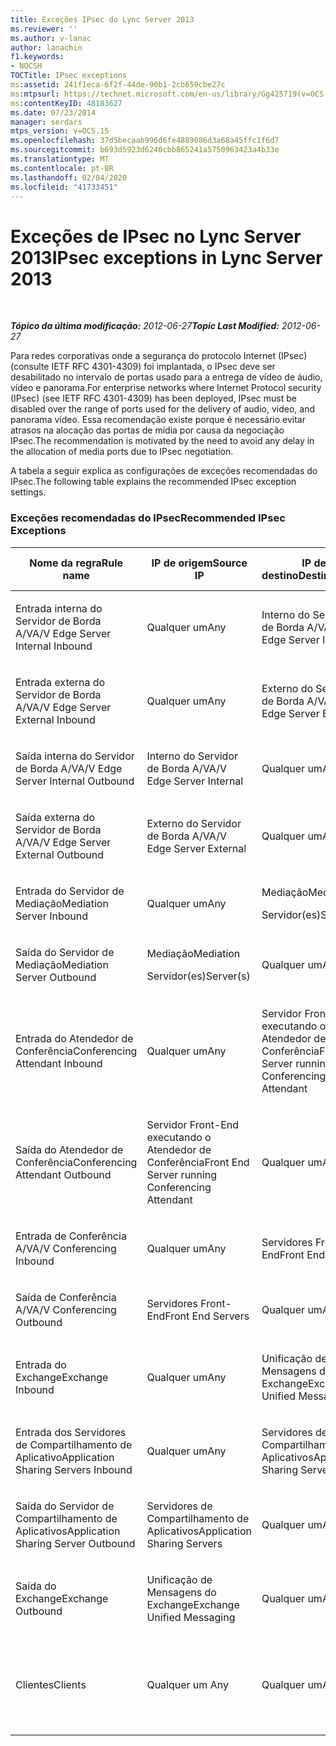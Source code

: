 ```yaml
---
title: Exceções IPsec do Lync Server 2013
ms.reviewer: ''
ms.author: v-lanac
author: lanachin
f1.keywords:
- NOCSH
TOCTitle: IPsec exceptions
ms:assetid: 241f1eca-6f2f-44de-90b1-2cb659cbe27c
ms:mtpsurl: https://technet.microsoft.com/en-us/library/Gg425719(v=OCS.15)
ms:contentKeyID: 48183627
ms.date: 07/23/2014
manager: serdars
mtps_version: v=OCS.15
ms.openlocfilehash: 37d5becaab996d6fe4889086d3a68a45ffc1f6d7
ms.sourcegitcommit: b693d5923d6240cbb865241a5750963423a4b33e
ms.translationtype: MT
ms.contentlocale: pt-BR
ms.lasthandoff: 02/04/2020
ms.locfileid: "41733451"
---
```

<div data-xmlns="http://www.w3.org/1999/xhtml">

<div class="topic" data-xmlns="http://www.w3.org/1999/xhtml" data-msxsl="urn:schemas-microsoft-com:xslt" data-cs="http://msdn.microsoft.com/en-us/">

<div data-asp="http://msdn2.microsoft.com/asp">

# <a name="ipsec-exceptions-in-lync-server-2013"></a><span data-ttu-id="0ab69-102">Exceções de IPsec no Lync Server 2013</span><span class="sxs-lookup"><span data-stu-id="0ab69-102">IPsec exceptions in Lync Server 2013</span></span>

</div>

<div id="mainSection">

<div id="mainBody">

<span> </span>

<span data-ttu-id="0ab69-103">_**Tópico da última modificação:** 2012-06-27_</span><span class="sxs-lookup"><span data-stu-id="0ab69-103">_**Topic Last Modified:** 2012-06-27_</span></span>

<span data-ttu-id="0ab69-104">Para redes corporativas onde a segurança do protocolo Internet (IPsec) (consulte IETF RFC 4301-4309) foi implantada, o IPsec deve ser desabilitado no intervalo de portas usado para a entrega de vídeo de áudio, vídeo e panorama.</span><span class="sxs-lookup"><span data-stu-id="0ab69-104">For enterprise networks where Internet Protocol security (IPsec) (see IETF RFC 4301-4309) has been deployed, IPsec must be disabled over the range of ports used for the delivery of audio, video, and panorama video.</span></span> <span data-ttu-id="0ab69-105">Essa recomendação existe porque é necessário evitar atrasos na alocação das portas de mídia por causa da negociação IPsec.</span><span class="sxs-lookup"><span data-stu-id="0ab69-105">The recommendation is motivated by the need to avoid any delay in the allocation of media ports due to IPsec negotiation.</span></span>

<span data-ttu-id="0ab69-106">A tabela a seguir explica as configurações de exceções recomendadas do IPsec.</span><span class="sxs-lookup"><span data-stu-id="0ab69-106">The following table explains the recommended IPsec exception settings.</span></span>

### <a name="recommended-ipsec-exceptions"></a><span data-ttu-id="0ab69-107">Exceções recomendadas do IPsec</span><span class="sxs-lookup"><span data-stu-id="0ab69-107">Recommended IPsec Exceptions</span></span>

<table style="width:100%;">
<colgroup>
<col style="width: 14%" />
<col style="width: 14%" />
<col style="width: 14%" />
<col style="width: 14%" />
<col style="width: 14%" />
<col style="width: 14%" />
<col style="width: 14%" />
</colgroup>
<thead>
<tr class="header">
<th><span data-ttu-id="0ab69-108">Nome da regra</span><span class="sxs-lookup"><span data-stu-id="0ab69-108">Rule name</span></span></th>
<th><span data-ttu-id="0ab69-109">IP de origem</span><span class="sxs-lookup"><span data-stu-id="0ab69-109">Source IP</span></span></th>
<th><span data-ttu-id="0ab69-110">IP de destino</span><span class="sxs-lookup"><span data-stu-id="0ab69-110">Destination IP</span></span></th>
<th><span data-ttu-id="0ab69-111">Protocolo</span><span class="sxs-lookup"><span data-stu-id="0ab69-111">Protocol</span></span></th>
<th><span data-ttu-id="0ab69-112">Porta de origem</span><span class="sxs-lookup"><span data-stu-id="0ab69-112">Source port</span></span></th>
<th><span data-ttu-id="0ab69-113">Porta de destino</span><span class="sxs-lookup"><span data-stu-id="0ab69-113">Destination port</span></span></th>
<th><span data-ttu-id="0ab69-114">Requisito de autenticação</span><span class="sxs-lookup"><span data-stu-id="0ab69-114">Authentication Requirement</span></span></th>
</tr>
</thead>
<tbody>
<tr class="odd">
<td><p><span data-ttu-id="0ab69-115">Entrada interna do Servidor de Borda A/V</span><span class="sxs-lookup"><span data-stu-id="0ab69-115">A/V Edge Server Internal Inbound</span></span></p></td>
<td><p><span data-ttu-id="0ab69-116">Qualquer um</span><span class="sxs-lookup"><span data-stu-id="0ab69-116">Any</span></span></p></td>
<td><p><span data-ttu-id="0ab69-117">Interno do Servidor de Borda A/V</span><span class="sxs-lookup"><span data-stu-id="0ab69-117">A/V Edge Server Internal</span></span></p></td>
<td><p><span data-ttu-id="0ab69-118">UDP e TCP</span><span class="sxs-lookup"><span data-stu-id="0ab69-118">UDP and TCP</span></span></p></td>
<td><p><span data-ttu-id="0ab69-119">Qualquer um </span><span class="sxs-lookup"><span data-stu-id="0ab69-119">Any</span></span></p></td>
<td><p><span data-ttu-id="0ab69-120">Qualquer um</span><span class="sxs-lookup"><span data-stu-id="0ab69-120">Any</span></span></p></td>
<td><p><span data-ttu-id="0ab69-121">Não autenticar</span><span class="sxs-lookup"><span data-stu-id="0ab69-121">Do not authenticate</span></span></p></td>
</tr>
<tr class="even">
<td><p><span data-ttu-id="0ab69-122">Entrada externa do Servidor de Borda A/V</span><span class="sxs-lookup"><span data-stu-id="0ab69-122">A/V Edge Server External Inbound</span></span></p></td>
<td><p><span data-ttu-id="0ab69-123">Qualquer um</span><span class="sxs-lookup"><span data-stu-id="0ab69-123">Any</span></span></p></td>
<td><p><span data-ttu-id="0ab69-124">Externo do Servidor de Borda A/V</span><span class="sxs-lookup"><span data-stu-id="0ab69-124">A/V Edge Server External</span></span></p></td>
<td><p><span data-ttu-id="0ab69-125">UDP e TCP</span><span class="sxs-lookup"><span data-stu-id="0ab69-125">UDP and TCP</span></span></p></td>
<td><p><span data-ttu-id="0ab69-126">Qualquer um </span><span class="sxs-lookup"><span data-stu-id="0ab69-126">Any</span></span></p></td>
<td><p><span data-ttu-id="0ab69-127">Qualquer um</span><span class="sxs-lookup"><span data-stu-id="0ab69-127">Any</span></span></p></td>
<td><p><span data-ttu-id="0ab69-128">Não autenticar</span><span class="sxs-lookup"><span data-stu-id="0ab69-128">Do not authenticate</span></span></p></td>
</tr>
<tr class="odd">
<td><p><span data-ttu-id="0ab69-129">Saída interna do Servidor de Borda A/V</span><span class="sxs-lookup"><span data-stu-id="0ab69-129">A/V Edge Server Internal Outbound</span></span></p></td>
<td><p><span data-ttu-id="0ab69-130">Interno do Servidor de Borda A/V</span><span class="sxs-lookup"><span data-stu-id="0ab69-130">A/V Edge Server Internal</span></span></p></td>
<td><p><span data-ttu-id="0ab69-131">Qualquer um</span><span class="sxs-lookup"><span data-stu-id="0ab69-131">Any</span></span></p></td>
<td><p><span data-ttu-id="0ab69-132">UDP &amp; TCP</span><span class="sxs-lookup"><span data-stu-id="0ab69-132">UDP &amp; TCP</span></span></p></td>
<td><p><span data-ttu-id="0ab69-133">Qualquer um </span><span class="sxs-lookup"><span data-stu-id="0ab69-133">Any</span></span></p></td>
<td><p><span data-ttu-id="0ab69-134">Qualquer um</span><span class="sxs-lookup"><span data-stu-id="0ab69-134">Any</span></span></p></td>
<td><p><span data-ttu-id="0ab69-135">Não autenticar</span><span class="sxs-lookup"><span data-stu-id="0ab69-135">Do not authenticate</span></span></p></td>
</tr>
<tr class="even">
<td><p><span data-ttu-id="0ab69-136">Saída externa do Servidor de Borda A/V</span><span class="sxs-lookup"><span data-stu-id="0ab69-136">A/V Edge Server External Outbound</span></span></p></td>
<td><p><span data-ttu-id="0ab69-137">Externo do Servidor de Borda A/V</span><span class="sxs-lookup"><span data-stu-id="0ab69-137">A/V Edge Server External</span></span></p></td>
<td><p><span data-ttu-id="0ab69-138">Qualquer um</span><span class="sxs-lookup"><span data-stu-id="0ab69-138">Any</span></span></p></td>
<td><p><span data-ttu-id="0ab69-139">UDP e TCP</span><span class="sxs-lookup"><span data-stu-id="0ab69-139">UDP and TCP</span></span></p></td>
<td><p><span data-ttu-id="0ab69-140">Qualquer um </span><span class="sxs-lookup"><span data-stu-id="0ab69-140">Any</span></span></p></td>
<td><p><span data-ttu-id="0ab69-141">Qualquer um</span><span class="sxs-lookup"><span data-stu-id="0ab69-141">Any</span></span></p></td>
<td><p><span data-ttu-id="0ab69-142">Não autenticar</span><span class="sxs-lookup"><span data-stu-id="0ab69-142">Do not authenticate</span></span></p></td>
</tr>
<tr class="odd">
<td><p><span data-ttu-id="0ab69-143">Entrada do Servidor de Mediação</span><span class="sxs-lookup"><span data-stu-id="0ab69-143">Mediation Server Inbound</span></span></p></td>
<td><p><span data-ttu-id="0ab69-144">Qualquer um</span><span class="sxs-lookup"><span data-stu-id="0ab69-144">Any</span></span></p></td>
<td><p><span data-ttu-id="0ab69-145">Mediação</span><span class="sxs-lookup"><span data-stu-id="0ab69-145">Mediation</span></span></p>
<p><span data-ttu-id="0ab69-146">Servidor(es)</span><span class="sxs-lookup"><span data-stu-id="0ab69-146">Server(s)</span></span></p></td>
<td><p><span data-ttu-id="0ab69-147">UDP e TCP</span><span class="sxs-lookup"><span data-stu-id="0ab69-147">UDP and TCP</span></span></p></td>
<td><p><span data-ttu-id="0ab69-148">Qualquer um </span><span class="sxs-lookup"><span data-stu-id="0ab69-148">Any</span></span></p></td>
<td><p><span data-ttu-id="0ab69-149">Qualquer um</span><span class="sxs-lookup"><span data-stu-id="0ab69-149">Any</span></span></p></td>
<td><p><span data-ttu-id="0ab69-150">Não autenticar</span><span class="sxs-lookup"><span data-stu-id="0ab69-150">Do not authenticate</span></span></p></td>
</tr>
<tr class="even">
<td><p><span data-ttu-id="0ab69-151">Saída do Servidor de Mediação</span><span class="sxs-lookup"><span data-stu-id="0ab69-151">Mediation Server Outbound</span></span></p></td>
<td><p><span data-ttu-id="0ab69-152">Mediação</span><span class="sxs-lookup"><span data-stu-id="0ab69-152">Mediation</span></span></p>
<p><span data-ttu-id="0ab69-153">Servidor(es)</span><span class="sxs-lookup"><span data-stu-id="0ab69-153">Server(s)</span></span></p></td>
<td><p><span data-ttu-id="0ab69-154">Qualquer um</span><span class="sxs-lookup"><span data-stu-id="0ab69-154">Any</span></span></p></td>
<td><p><span data-ttu-id="0ab69-155">UDP e TCP</span><span class="sxs-lookup"><span data-stu-id="0ab69-155">UDP and TCP</span></span></p></td>
<td><p><span data-ttu-id="0ab69-156">Qualquer um </span><span class="sxs-lookup"><span data-stu-id="0ab69-156">Any</span></span></p></td>
<td><p><span data-ttu-id="0ab69-157">Qualquer um</span><span class="sxs-lookup"><span data-stu-id="0ab69-157">Any</span></span></p></td>
<td><p><span data-ttu-id="0ab69-158">Não autenticar</span><span class="sxs-lookup"><span data-stu-id="0ab69-158">Do not authenticate</span></span></p></td>
</tr>
<tr class="odd">
<td><p><span data-ttu-id="0ab69-159">Entrada do Atendedor de Conferência</span><span class="sxs-lookup"><span data-stu-id="0ab69-159">Conferencing Attendant Inbound</span></span></p></td>
<td><p><span data-ttu-id="0ab69-160">Qualquer um</span><span class="sxs-lookup"><span data-stu-id="0ab69-160">Any</span></span></p></td>
<td><p><span data-ttu-id="0ab69-161">Servidor Front-End executando o Atendedor de Conferência</span><span class="sxs-lookup"><span data-stu-id="0ab69-161">Front End Server running Conferencing Attendant</span></span></p></td>
<td><p><span data-ttu-id="0ab69-162">UDP e TCP</span><span class="sxs-lookup"><span data-stu-id="0ab69-162">UDP and TCP</span></span></p></td>
<td><p><span data-ttu-id="0ab69-163">Qualquer um </span><span class="sxs-lookup"><span data-stu-id="0ab69-163">Any</span></span></p></td>
<td><p><span data-ttu-id="0ab69-164">Qualquer um</span><span class="sxs-lookup"><span data-stu-id="0ab69-164">Any</span></span></p></td>
<td><p><span data-ttu-id="0ab69-165">Não autenticar</span><span class="sxs-lookup"><span data-stu-id="0ab69-165">Do not authenticate</span></span></p></td>
</tr>
<tr class="even">
<td><p><span data-ttu-id="0ab69-166">Saída do Atendedor de Conferência</span><span class="sxs-lookup"><span data-stu-id="0ab69-166">Conferencing Attendant Outbound</span></span></p></td>
<td><p><span data-ttu-id="0ab69-167">Servidor Front-End executando o Atendedor de Conferência</span><span class="sxs-lookup"><span data-stu-id="0ab69-167">Front End Server running Conferencing Attendant</span></span></p></td>
<td><p><span data-ttu-id="0ab69-168">Qualquer um</span><span class="sxs-lookup"><span data-stu-id="0ab69-168">Any</span></span></p></td>
<td><p><span data-ttu-id="0ab69-169">UDP e TCP</span><span class="sxs-lookup"><span data-stu-id="0ab69-169">UDP and TCP</span></span></p></td>
<td><p><span data-ttu-id="0ab69-170">Qualquer um </span><span class="sxs-lookup"><span data-stu-id="0ab69-170">Any</span></span></p></td>
<td><p><span data-ttu-id="0ab69-171">Qualquer um</span><span class="sxs-lookup"><span data-stu-id="0ab69-171">Any</span></span></p></td>
<td><p><span data-ttu-id="0ab69-172">Não autenticar</span><span class="sxs-lookup"><span data-stu-id="0ab69-172">Do not authenticate</span></span></p></td>
</tr>
<tr class="odd">
<td><p><span data-ttu-id="0ab69-173">Entrada de Conferência A/V</span><span class="sxs-lookup"><span data-stu-id="0ab69-173">A/V Conferencing Inbound</span></span></p></td>
<td><p><span data-ttu-id="0ab69-174">Qualquer um</span><span class="sxs-lookup"><span data-stu-id="0ab69-174">Any</span></span></p></td>
<td><p><span data-ttu-id="0ab69-175">Servidores Front-End</span><span class="sxs-lookup"><span data-stu-id="0ab69-175">Front End Servers</span></span></p></td>
<td><p><span data-ttu-id="0ab69-176">UDP e TCP</span><span class="sxs-lookup"><span data-stu-id="0ab69-176">UDP and TCP</span></span></p></td>
<td><p><span data-ttu-id="0ab69-177">Qualquer um </span><span class="sxs-lookup"><span data-stu-id="0ab69-177">Any</span></span></p></td>
<td><p><span data-ttu-id="0ab69-178">Qualquer um</span><span class="sxs-lookup"><span data-stu-id="0ab69-178">Any</span></span></p></td>
<td><p><span data-ttu-id="0ab69-179">Não autenticar</span><span class="sxs-lookup"><span data-stu-id="0ab69-179">Do not authenticate</span></span></p></td>
</tr>
<tr class="even">
<td><p><span data-ttu-id="0ab69-180">Saída de Conferência A/V</span><span class="sxs-lookup"><span data-stu-id="0ab69-180">A/V Conferencing Outbound</span></span></p></td>
<td><p><span data-ttu-id="0ab69-181">Servidores Front-End</span><span class="sxs-lookup"><span data-stu-id="0ab69-181">Front End Servers</span></span></p></td>
<td><p><span data-ttu-id="0ab69-182">Qualquer um</span><span class="sxs-lookup"><span data-stu-id="0ab69-182">Any</span></span></p></td>
<td><p><span data-ttu-id="0ab69-183">UDP e TCP</span><span class="sxs-lookup"><span data-stu-id="0ab69-183">UDP and TCP</span></span></p></td>
<td><p><span data-ttu-id="0ab69-184">Qualquer um </span><span class="sxs-lookup"><span data-stu-id="0ab69-184">Any</span></span></p></td>
<td><p><span data-ttu-id="0ab69-185">Qualquer um</span><span class="sxs-lookup"><span data-stu-id="0ab69-185">Any</span></span></p></td>
<td><p><span data-ttu-id="0ab69-186">Não autenticar</span><span class="sxs-lookup"><span data-stu-id="0ab69-186">Do not authenticate</span></span></p></td>
</tr>
<tr class="odd">
<td><p><span data-ttu-id="0ab69-187">Entrada do Exchange</span><span class="sxs-lookup"><span data-stu-id="0ab69-187">Exchange Inbound</span></span></p></td>
<td><p><span data-ttu-id="0ab69-188">Qualquer um</span><span class="sxs-lookup"><span data-stu-id="0ab69-188">Any</span></span></p></td>
<td><p><span data-ttu-id="0ab69-189">Unificação de Mensagens do Exchange</span><span class="sxs-lookup"><span data-stu-id="0ab69-189">Exchange Unified Messaging</span></span></p></td>
<td><p><span data-ttu-id="0ab69-190">UDP e TCP</span><span class="sxs-lookup"><span data-stu-id="0ab69-190">UDP and TCP</span></span></p></td>
<td><p><span data-ttu-id="0ab69-191">Qualquer um </span><span class="sxs-lookup"><span data-stu-id="0ab69-191">Any</span></span></p></td>
<td><p><span data-ttu-id="0ab69-192">Qualquer um</span><span class="sxs-lookup"><span data-stu-id="0ab69-192">Any</span></span></p></td>
<td><p><span data-ttu-id="0ab69-193">Não autenticar</span><span class="sxs-lookup"><span data-stu-id="0ab69-193">Do not authenticate</span></span></p></td>
</tr>
<tr class="even">
<td><p><span data-ttu-id="0ab69-194">Entrada dos Servidores de Compartilhamento de Aplicativo</span><span class="sxs-lookup"><span data-stu-id="0ab69-194">Application Sharing Servers Inbound</span></span></p></td>
<td><p><span data-ttu-id="0ab69-195">Qualquer um</span><span class="sxs-lookup"><span data-stu-id="0ab69-195">Any</span></span></p></td>
<td><p><span data-ttu-id="0ab69-196">Servidores de Compartilhamento de Aplicativos</span><span class="sxs-lookup"><span data-stu-id="0ab69-196">Application Sharing Servers</span></span></p></td>
<td><p><span data-ttu-id="0ab69-197">TCP</span><span class="sxs-lookup"><span data-stu-id="0ab69-197">TCP</span></span></p></td>
<td><p><span data-ttu-id="0ab69-198">Qualquer um</span><span class="sxs-lookup"><span data-stu-id="0ab69-198">Any</span></span></p></td>
<td><p><span data-ttu-id="0ab69-199">Qualquer um</span><span class="sxs-lookup"><span data-stu-id="0ab69-199">Any</span></span></p></td>
<td><p><span data-ttu-id="0ab69-200">Não autenticar</span><span class="sxs-lookup"><span data-stu-id="0ab69-200">Do not authenticate</span></span></p></td>
</tr>
<tr class="odd">
<td><p><span data-ttu-id="0ab69-201">Saída do Servidor de Compartilhamento de Aplicativos</span><span class="sxs-lookup"><span data-stu-id="0ab69-201">Application Sharing Server Outbound</span></span></p></td>
<td><p><span data-ttu-id="0ab69-202">Servidores de Compartilhamento de Aplicativos</span><span class="sxs-lookup"><span data-stu-id="0ab69-202">Application Sharing Servers</span></span></p></td>
<td><p><span data-ttu-id="0ab69-203">Qualquer um</span><span class="sxs-lookup"><span data-stu-id="0ab69-203">Any</span></span></p></td>
<td><p><span data-ttu-id="0ab69-204">TCP</span><span class="sxs-lookup"><span data-stu-id="0ab69-204">TCP</span></span></p></td>
<td><p><span data-ttu-id="0ab69-205">Qualquer um </span><span class="sxs-lookup"><span data-stu-id="0ab69-205">Any</span></span></p></td>
<td><p><span data-ttu-id="0ab69-206">Qualquer um</span><span class="sxs-lookup"><span data-stu-id="0ab69-206">Any</span></span></p></td>
<td><p><span data-ttu-id="0ab69-207">Não autenticar</span><span class="sxs-lookup"><span data-stu-id="0ab69-207">Do not authenticate</span></span></p></td>
</tr>
<tr class="even">
<td><p><span data-ttu-id="0ab69-208">Saída do Exchange</span><span class="sxs-lookup"><span data-stu-id="0ab69-208">Exchange Outbound</span></span></p></td>
<td><p><span data-ttu-id="0ab69-209">Unificação de Mensagens do Exchange</span><span class="sxs-lookup"><span data-stu-id="0ab69-209">Exchange Unified Messaging</span></span></p></td>
<td><p><span data-ttu-id="0ab69-210">Qualquer um</span><span class="sxs-lookup"><span data-stu-id="0ab69-210">Any</span></span></p></td>
<td><p><span data-ttu-id="0ab69-211">UDP e TCP</span><span class="sxs-lookup"><span data-stu-id="0ab69-211">UDP and TCP</span></span></p></td>
<td><p><span data-ttu-id="0ab69-212">Qualquer um </span><span class="sxs-lookup"><span data-stu-id="0ab69-212">Any</span></span></p></td>
<td><p><span data-ttu-id="0ab69-213">Qualquer um</span><span class="sxs-lookup"><span data-stu-id="0ab69-213">Any</span></span></p></td>
<td><p><span data-ttu-id="0ab69-214">Não autenticar</span><span class="sxs-lookup"><span data-stu-id="0ab69-214">Do not authenticate</span></span></p></td>
</tr>
<tr class="odd">
<td><p><span data-ttu-id="0ab69-215">Clientes</span><span class="sxs-lookup"><span data-stu-id="0ab69-215">Clients</span></span></p></td>
<td><p><span data-ttu-id="0ab69-216">Qualquer um </span><span class="sxs-lookup"><span data-stu-id="0ab69-216">Any</span></span></p></td>
<td><p><span data-ttu-id="0ab69-217">Qualquer um</span><span class="sxs-lookup"><span data-stu-id="0ab69-217">Any</span></span></p></td>
<td><p><span data-ttu-id="0ab69-218">UDP</span><span class="sxs-lookup"><span data-stu-id="0ab69-218">UDP</span></span></p></td>
<td><p><span data-ttu-id="0ab69-219">Intervalo especificado de portas de mídia</span><span class="sxs-lookup"><span data-stu-id="0ab69-219">Specified media port range</span></span></p></td>
<td><p><span data-ttu-id="0ab69-220">Qualquer um</span><span class="sxs-lookup"><span data-stu-id="0ab69-220">Any</span></span></p></td>
<td><p><span data-ttu-id="0ab69-221">Não autenticar</span><span class="sxs-lookup"><span data-stu-id="0ab69-221">Do not authenticate</span></span></p></td>
</tr>
</tbody>
</table>


</div>

<span> </span>

</div>

</div>

</div>

